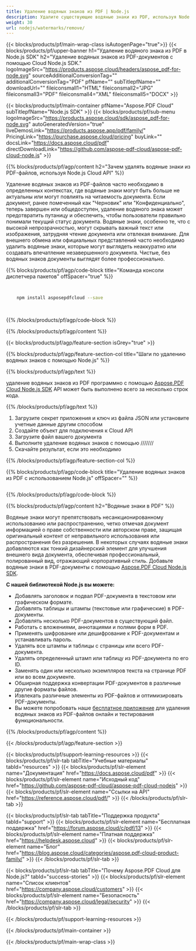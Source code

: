 ```yaml
---
title: Удаление водяных знаков из PDF | Node.js
description: Удалите существующие водяные знаки из PDF, используя Node.js и Aspose.PDF Cloud SDK.
weight: 30
url: nodejs/watermarks/remove/
---
```


{{< blocks/products/pf/main-wrap-class isAutogenPage="true">}}
{{< blocks/products/pf/upper-banner h1="Удаление водяного знака из PDF в Node.js SDK" h2="Удаление водяных знаков из PDF-документов с помощью Cloud Node.js SDK." logoImageSrc="https://products.aspose.cloud/headers/aspose_pdf-for-node.svg" sourceAdditionalConversionTag="" additionalConversionTag="PDF" pfName="" subTitlepfName="" downloadUrl="" fileiconsmall1="HTML" fileiconsmall2="JPG" fileiconsmall3="PDF" fileiconsmall4="XML" fileiconsmall5="DOCX" >}}

{{< blocks/products/pf/main-container pfName="Aspose.PDF Cloud" subTitlepfName="Node.js SDK" >}}
{{< blocks/products/pf/sub-menu logoImageSrc="https://products.aspose.cloud/sdk/aspose_pdf-for-node.svg"
autoGeneratedVersion="true"
liveDemosLink="https://products.aspose.app/pdf/family/" PricingLink="https://purchase.aspose.cloud/pricing" buyLink="" docsLink="https://docs.aspose.cloud/pdf"  directDownloadLink="https://github.com/aspose-pdf-cloud/aspose-pdf-cloud-node.js" >}}

{{% blocks/products/pf/agp/content h2="Зачем удалять водяные знаки из PDF-файлов, используя Node.js Cloud API" %}}

Удаление водяных знаков из PDF-файлов часто необходимо в определенных контекстах, где водяные знаки могут быть больше не актуальны или могут повлиять на читаемость документа.
Если документ, ранее помеченный как "Черновик" или "Конфиденциально", теперь завершен или общедоступен, удаление водяного знака может предотвратить путаницу и обеспечить, чтобы пользователи правильно понимали текущий статус документа. Водяные знаки, особенно те, что с высокой непрозрачностью, могут скрывать важный текст или изображения, затрудняя чтение документа или отвлекая внимание. Для внешнего обмена или официальных представлений часто необходимо удалить водяные знаки, которые могут выглядеть неаккуратно или создавать впечатление незавершенного документа. Чистые, без водяных знаков документы выглядят более профессионально.

{{% blocks/products/pf/agp/code-block title="Команда консоли диспетчера пакетов" offSpacer="true" %}}

```bash

     
    npm install asposepdfcloud --save
     
     

```

{{% /blocks/products/pf/agp/code-block %}}

{{% /blocks/products/pf/agp/content %}}

{{< blocks/products/pf/agp/feature-section isGrey="true" >}}

{{% blocks/products/pf/agp/feature-section-col title="Шаги по удалению водяных знаков с помощью Node.js" %}}

{{% blocks/products/pf/agp/text %}}

удаление водяных знаков из PDF программно с помощью
[Aspose.PDF Cloud Node.js SDK](https://products.aspose.cloud/pdf/nodejs/)
API может быть выполнено всего за несколько строк кода.

{{% /blocks/products/pf/agp/text %}}

1. Загрузите секрет приложения и ключ из файла JSON или установите учетные данные другим способом
1. Создайте объект для подключения к Cloud API
1. Загрузите файл вашего документа
1. Выполните удаление водяных знаков с помощью ///////
1. Скачайте результат, если это необходимо

{{% /blocks/products/pf/agp/feature-section-col %}}


{{% blocks/products/pf/agp/code-block title="Удаление водяных знаков из PDF с использованием Node.js" offSpacer="" %}}

```js


```

{{% /blocks/products/pf/agp/code-block %}}

{{% blocks/products/pf/agp/content h2="Водяные знаки в PDF" %}}

Водяные знаки могут препятствовать несанкционированному использованию или распространению, четко отмечая документ информацией о праве собственности или авторском праве, защищая оригинальный контент от неправильного использования или распространения без разрешения.
В некоторых случаях водяные знаки добавляются как тонкий дизайнерский элемент для улучшения внешнего вида документа, обеспечивая профессиональный, полированный вид, отражающий корпоративный стиль.
Добавьте водяные знаки в PDF-документы с помощью [Aspose.PDF Cloud Node.js SDK](https://products.aspose.cloud/pdf/nodejs/).

**С нашей библиотекой Node.js вы можете:**

+ Добавлять заголовок и подвал PDF-документа в текстовом или графическом формате.
+ Добавлять таблицы и штампы (текстовые или графические) в PDF-документы.
+ Добавлять несколько PDF-документов в существующий файл.
+ Работать с вложениями, аннотациями и полями форм в PDF.
+ Применять шифрование или дешифрование к PDF-документам и устанавливать пароль.
+ Удалять все штампы и таблицы с страницы или всего PDF-документа.
+ Удалять определенный штамп или таблицу из PDF-документа по его ID.
+ Заменять один или несколько экземпляров текста на странице PDF или во всем документе.
+ Обширная поддержка конвертации PDF-документов в различные другие форматы файлов.
+ Извлекать различные элементы из PDF-файлов и оптимизировать PDF-документы.
+ Вы можете попробовать наше [бесплатное приложение](https://products.aspose.app/pdf/remove-watermark) для удаления водяных знаков из PDF-файлов онлайн и тестирования функциональности.

{{% /blocks/products/pf/agp/content %}}

{{< /blocks/products/pf/agp/feature-section >}}

{{< blocks/products/pf/support-learning-resources >}}
{{< blocks/products/pf/slr-tab tabTitle="Учебные материалы" tabId="resources" >}}
{{< blocks/products/pf/slr-element name="Документация" href="https://docs.aspose.cloud/pdf" >}}
{{< blocks/products/pf/slr-element name="Исходный код" href="https://github.com/aspose-pdf-cloud/aspose-pdf-cloud-nodejs" >}}
{{< blocks/products/pf/slr-element name="Ссылки на API" href="https://reference.aspose.cloud/pdf/" >}}
{{< /blocks/products/pf/slr-tab >}}

{{< blocks/products/pf/slr-tab tabTitle="Поддержка продукта" tabId="support" >}}
{{< blocks/products/pf/slr-element name="Бесплатная поддержка" href="https://forum.aspose.cloud/c/pdf/13" >}}
{{< blocks/products/pf/slr-element name="Платная поддержка" href="https://helpdesk.aspose.cloud" >}}
{{< blocks/products/pf/slr-element name="Блог" href="https://blog.aspose.cloud/categories/aspose.pdf-cloud-product-family/" >}}
{{< /blocks/products/pf/slr-tab >}}

{{< blocks/products/pf/slr-tab tabTitle="Почему Aspose.PDF Cloud для Node.js?" tabId="success-stories" >}}
{{< blocks/products/pf/slr-element name="Список клиентов" href="https://company.aspose.cloud/customers" >}}
{{< blocks/products/pf/slr-element name="Безопасность" href="https://company.aspose.cloud/legal/security" >}}
{{< /blocks/products/pf/slr-tab >}}

{{< /blocks/products/pf/support-learning-resources >}}

<!-- aboutfile Ends -->

{{< /blocks/products/pf/main-container >}}

{{< /blocks/products/pf/main-wrap-class >}}



